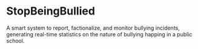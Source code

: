 # StopBeingBullied
A smart system to report, factionalize, and monitor bullying incidents, generating real-time statistics on the nature of bullying happing in a public school. 
